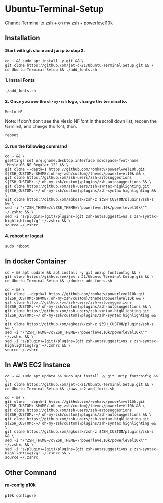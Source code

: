 # Ubuntu-Terminal-Setup

Change Terminal to zsh + oh my zsh + powerlevel10k

## Installation

#### Start with git clone and jump to step 2.

```shell
cd ~ && sudo apt install -y git && \
git clone https://github.com/jet-c-21/Ubuntu-Terminal-Setup.git && \
cd Ubuntu-Terminal-Setup && ./add_fonts.sh 
```

#### 1. Install Fonts

```shell
./add_fonts.sh
```

#### 2. Once you see the ```oh-my-zsh``` logo, change the terminal to:

```shell
Meslo NF
```

Note: If don't don't see the Meslo NF font in the scroll down list, reopen the terminal, and change the font, then:

```
reboot
```

#### 3. run the following command

```shell
cd ~ && \
gsettings set org.gnome.desktop.interface monospace-font-name 'MesloLGS NF Regular 12' && \
git clone --depth=1 https://github.com/romkatv/powerlevel10k.git ${ZSH_CUSTOM:-$HOME/.oh-my-zsh/custom}/themes/powerlevel10k && \
git clone https://github.com/zsh-users/zsh-autosuggestions ${ZSH_CUSTOM:-~/.oh-my-zsh/custom}/plugins/zsh-autosuggestions && \
git clone https://github.com/zsh-users/zsh-syntax-highlighting.git ${ZSH_CUSTOM:-~/.oh-my-zsh/custom}/plugins/zsh-syntax-highlighting && \
git clone https://github.com/agkozak/zsh-z $ZSH_CUSTOM/plugins/zsh-z && \
sed -i "/^ZSH_THEME=/c\ZSH_THEME=\"powerlevel10k/powerlevel10k\"" ~/.zshrc && \
sed -i 's/plugins=(git)/plugins=(git zsh-autosuggestions z zsh-syntax-highlighting)/g' ~/.zshrc && \
source ~/.zshrc
```

#### 4. reboot or logout

```shell
sudo reboot
```

## In docker Container

```shell
cd ~ && apt update && apt install -y git unzip fontconfig && \
git clone https://github.com/jet-c-21/Ubuntu-Terminal-Setup.git && \
cd Ubuntu-Terminal-Setup && ./docker_add_fonts.sh 
```

```shell
cd ~ && \
git clone --depth=1 https://github.com/romkatv/powerlevel10k.git ${ZSH_CUSTOM:-$HOME/.oh-my-zsh/custom}/themes/powerlevel10k && \
git clone https://github.com/zsh-users/zsh-autosuggestions ${ZSH_CUSTOM:-~/.oh-my-zsh/custom}/plugins/zsh-autosuggestions && \
git clone https://github.com/zsh-users/zsh-syntax-highlighting.git ${ZSH_CUSTOM:-~/.oh-my-zsh/custom}/plugins/zsh-syntax-highlighting && \
git clone https://github.com/agkozak/zsh-z $ZSH_CUSTOM/plugins/zsh-z && \
sed -i "/^ZSH_THEME=/c\ZSH_THEME=\"powerlevel10k/powerlevel10k\"" ~/.zshrc && \
sed -i 's/plugins=(git)/plugins=(git zsh-autosuggestions z zsh-syntax-highlighting)/g' ~/.zshrc && \
source ~/.zshrc
```

## In AWS EC2 Instance

```shell
cd ~ && sudo apt update && sudo apt install -y git unzip fontconfig && \
git clone https://github.com/jet-c-21/Ubuntu-Terminal-Setup.git && \
cd Ubuntu-Terminal-Setup && ./aws_ec2_add_fonts.sh
```

```shell
cd ~ && \
git clone --depth=1 https://github.com/romkatv/powerlevel10k.git ${ZSH_CUSTOM:-$HOME/.oh-my-zsh/custom}/themes/powerlevel10k && \
git clone https://github.com/zsh-users/zsh-autosuggestions ${ZSH_CUSTOM:-~/.oh-my-zsh/custom}/plugins/zsh-autosuggestions && \
git clone https://github.com/zsh-users/zsh-syntax-highlighting.git ${ZSH_CUSTOM:-~/.oh-my-zsh/custom}/plugins/zsh-syntax-highlighting && \
git clone https://github.com/agkozak/zsh-z $ZSH_CUSTOM/plugins/zsh-z && \
sed -i "/^ZSH_THEME=/c\ZSH_THEME=\"powerlevel10k/powerlevel10k\"" ~/.zshrc && \
sed -i 's/plugins=(git)/plugins=(git zsh-autosuggestions z zsh-syntax-highlighting)/g' ~/.zshrc && \
source ~/.zshrc
```

## Other Command

#### re-config p10k

```shell
p10k configure
```
